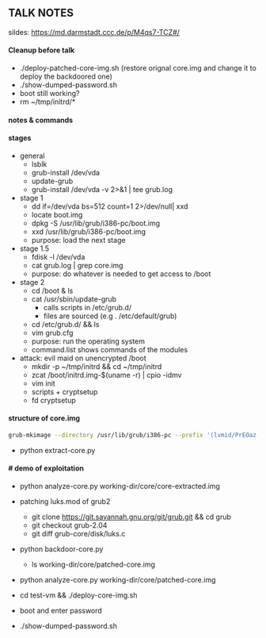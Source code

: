 ## TALK NOTES

sildes: https://md.darmstadt.ccc.de/p/M4qs7-TCZ#/

#### Cleanup before talk

- ./deploy-patched-core-img.sh (restore orignal core.img and change it to deploy the backdoored one)
- ./show-dumped-password.sh
- boot still working?
- rm ~/tmp/initrd/*

#### notes & commands
#### stages

- general
    - lsblk
    - grub-install /dev/vda
    - update-grub
    - grub-install /dev/vda -v 2>&1 | tee grub.log
- stage 1
    - dd if=/dev/vda bs=512 count=1 2>/dev/null| xxd 
    - locate boot.img
    - dpkg -S /usr/lib/grub/i386-pc/boot.img
    - xxd /usr/lib/grub/i386-pc/boot.img
    - purpose: load the next stage
- stage 1.5
    - fdisk -l /dev/vda
    - cat grub.log | grep core.img
    - purpose: do whatever is needed to get access to /boot
- stage 2
    - cd /boot & ls
    - cat /usr/sbin/update-grub
      - calls scripts in /etc/grub.d/
      - files are sourced (e.g . /etc/default/grub)
    - cd /etc/grub.d/ && ls
    - vim grub.cfg
    - purpose: run the operating system
    - command.list shows commands of the modules
- attack: evil maid on unencrypted /boot
    - mkdir -p ~/tmp/initrd && cd ~/tmp/initrd
    - zcat /boot/initrd.img-$(uname -r) | cpio -idmv
    - vim init
    - scripts + cryptsetup
    - fd cryptsetup

#### structure of core.img

```bash
grub-mkimage --directory /usr/lib/grub/i386-pc --prefix '(lvmid/PrEOaz-cSyI-bAUy-seQF-3kgF-p3Ox-oGMfXj/9LnOBV-Bb7m-rKOf-4Qua-TU86-wzxO-iQGGCO)/boot/grub' --output /boot/grub/i386-pc/core.img --format i386-pc --compression auto  --config /boot/grub/i386-pc/load.cfg ext2 lvm cryptodisk luks gcry_rijndael gcry_rijndael gcry_sha256 part_msdos biosdisk -v
```

- python extract-core.py

#### # demo of exploitation

- python analyze-core.py working-dir/core/core-extracted.img
- patching luks.mod of grub2
  - git clone https://git.savannah.gnu.org/git/grub.git && cd grub
  - git checkout grub-2.04
  - git diff grub-core/disk/luks.c

- python backdoor-core.py
  - ls working-dir/core/patched-core.img

- python analyze-core.py working-dir/core/patched-core.img
- cd test-vm && ./deploy-core-img.sh
- boot and enter password
- ./show-dumped-password.sh
